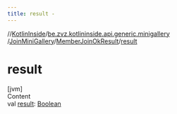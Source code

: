 ```yaml
---
title: result -
---
```

//[KotlinInside](../../../index.md)/[be.zvz.kotlininside.api.generic.minigallery](../../index.md)
/[JoinMiniGallery](../index.md)/[MemberJoinOkResult](index.md)/[result](result.md)

# result

[jvm]  
Content  
val [result](result.md): [Boolean](https://kotlinlang.org/api/latest/jvm/stdlib/kotlin/-boolean/index.html)  




